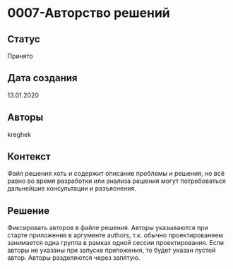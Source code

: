 # 0007-Авторство решений

## Статус

Принято

## Дата создания

13.01.2020

## Авторы

kreghek

## Контекст

Файл решения хоть и содержит описание проблемы и решения, но всё равно во время разработки или анализа решения могут потребоваться дальнейшие консультации и разъяснения.

## Решение

Фиксировать авторов в файле решения. Авторы указываются при старте приложения в аргументе authors, т.к. обычно проектированием занимается одна группа в рамках одной сессии проектирования. Если авторы не указаны при запуске приложения, то будет указан пустой автор. Авторы разделяются через запятую.
